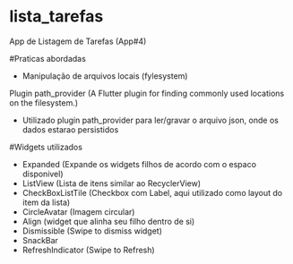 # lista_tarefas

App de Listagem de Tarefas (App#4)

#Praticas abordadas
- Manipulação de arquivos locais (fylesystem)

Plugin path_provider (A Flutter plugin for finding commonly used locations on the filesystem.)
- Utilizado plugin path_provider para ler/gravar o arquivo json,
    onde os dados estarao persistidos

#Widgets utilizados
- Expanded (Expande os widgets filhos de acordo com o espaco disponivel)
- ListView (Lista de itens similar ao RecyclerView)
- CheckBoxListTile (Checkbox com Label, aqui utilizado como layout do item da lista)
- CircleAvatar (Imagem circular)
- Align (widget que alinha seu filho dentro de si)
- Dismissible (Swipe to dismiss widget)
- SnackBar
- RefreshIndicator (Swipe to Refresh)
